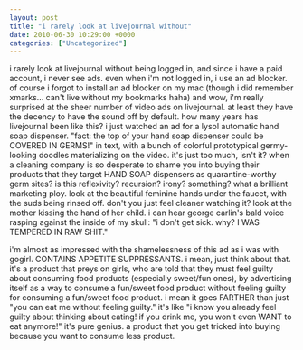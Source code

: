 ```yaml
---
layout: post
title: "i rarely look at livejournal without"
date: 2010-06-30 10:29:00 +0000
categories: ["Uncategorized"]
---
```


i rarely look at livejournal without being logged in, and since i have a paid account, i never see ads. even when i'm not logged in, i use an ad blocker. of course i forgot to install an ad blocker on my mac (though i did remember xmarks... can't live without my bookmarks haha) and wow, i'm really surprised at the sheer number of video ads on livejournal. at least they have the decency to have the sound off by default. how many years has livejournal been like this? i just watched an ad for a lysol automatic hand soap dispenser. "fact: the top of your hand soap dispenser could be COVERED IN GERMS!" in text, with a bunch of colorful prototypical germy-looking doodles materializing on the video. it's just too much, isn't it? when a cleaning company is so desperate to shame you into buying their products that they target HAND SOAP dispensers as quarantine-worthy germ sites? is this reflexivity? recursion? irony? something? what a brilliant marketing ploy. look at the beautiful feminine hands under the faucet, with the suds being rinsed off. don't you just feel cleaner watching it? look at the mother kissing the hand of her child. i can hear george carlin's bald voice rasping against the inside of my skull: "i don't get sick. why? I WAS TEMPERED IN RAW SHIT."

i'm almost as impressed with the shamelessness of this ad as i was with gogirl. CONTAINS APPETITE SUPPRESSANTS. i mean, just think about that. it's a product that preys on girls, who are told that they must feel guilty about consuming food products (especially sweet/fun ones), by advertising itself as a way to consume a fun/sweet food product without feeling guilty for consuming a fun/sweet food product. i mean it goes FARTHER than just "you can eat me without feeling guilty." it's like "i know you already feel guilty about thinking about eating! if you drink me, you won't even WANT to eat anymore!" it's pure genius. a product that you get tricked into buying because you want to consume less product.